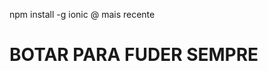npm install -g ionic @ mais recente
<html>
    <head>
      <title> Vamos Aprender a usar essa bagaça</title>
  </head>
  
  <body>
  <h1> BOTAR PARA FUDER SEMPRE</h1>
  </body>
      
